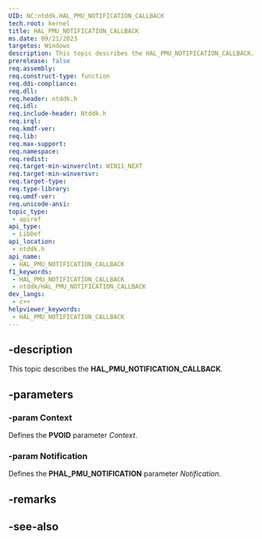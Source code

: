 ```yaml
---
UID: NC:ntddk.HAL_PMU_NOTIFICATION_CALLBACK
tech.root: kernel
title: HAL_PMU_NOTIFICATION_CALLBACK
ms.date: 09/21/2023
targetos: Windows
description: This topic describes the HAL_PMU_NOTIFICATION_CALLBACK.
prerelease: false
req.assembly: 
req.construct-type: function
req.ddi-compliance: 
req.dll: 
req.header: ntddk.h
req.idl: 
req.include-header: Ntddk.h
req.irql: 
req.kmdf-ver: 
req.lib: 
req.max-support: 
req.namespace: 
req.redist: 
req.target-min-winverclnt: WIN11_NEXT
req.target-min-winversvr: 
req.target-type: 
req.type-library: 
req.umdf-ver: 
req.unicode-ansi: 
topic_type:
 - apiref
api_type:
 - LibDef
api_location:
 - ntddk.h
api_name:
 - HAL_PMU_NOTIFICATION_CALLBACK
f1_keywords:
 - HAL_PMU_NOTIFICATION_CALLBACK
 - ntddk/HAL_PMU_NOTIFICATION_CALLBACK
dev_langs:
 - c++
helpviewer_keywords:
 - HAL_PMU_NOTIFICATION_CALLBACK
---
```


## -description

This topic describes the **HAL_PMU_NOTIFICATION_CALLBACK**.

## -parameters

### -param Context

Defines the **PVOID** parameter *Context*.

### -param Notification

Defines the **PHAL_PMU_NOTIFICATION** parameter *Notification*.

## -remarks

## -see-also
